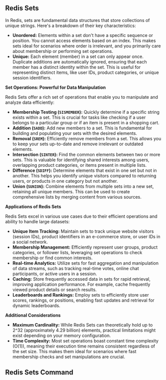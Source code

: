 ## Redis Sets
In Redis, sets are fundamental data structures that store collections of unique strings. Here's a breakdown of their key characteristics:

- **Unordered:** Elements within a set don't have a specific sequence or position. You cannot access elements based on an index. This makes sets ideal for scenarios where order is irrelevant, and you primarily care about membership or performing set operations.
- **Unique:** Each element (member) in a set can only appear once. Duplicate additions are automatically ignored, ensuring that each member has a distinct identity within the set. This is useful for representing distinct items, like user IDs, product categories, or unique session identifiers.

**Set Operations: Powerful for Data Manipulation**

Redis Sets offer a rich set of operations that enable you to manipulate and analyze data efficiently:

- **Membership Testing (`SISMEMBER`):** Quickly determine if a specific string exists within a set. This is crucial for tasks like checking if a user belongs to a particular group or if an item is present in a shopping cart.
- **Addition (`SADD`):** Add new members to a set. This is fundamental for building and populating your sets with the desired elements.
- **Removal (`SREM`):** Efficiently remove members from a set. This allows you to keep your sets up-to-date and remove irrelevant or outdated elements.
- **Intersection (`SINTER`):** Find the common elements between two or more sets. This is valuable for identifying shared interests among users, overlapping product categories, or items present in multiple lists.
- **Difference (`SDIFF`):** Determine elements that exist in one set but not in another. This helps you identify unique visitors compared to returning users, or products in one category but not another.
- **Union (`SUNION`):** Combine elements from multiple sets into a new set, retaining all unique members. This can be used to create comprehensive lists by merging content from various sources.

**Applications of Redis Sets**

Redis Sets excel in various use cases due to their efficient operations and ability to handle large datasets:

- **Unique Item Tracking:** Maintain sets to track unique website visitors (session IDs), product identifiers in an e-commerce store, or user IDs in a social network.
- **Membership Management:** Efficiently represent user groups, product categories, or follower lists, leveraging set operations to check membership or find common interests.
- **Real-time Analytics:** Utilize sets for fast aggregation and manipulation of data streams, such as tracking real-time votes, online chat participants, or active users in a session.
- **Caching:** Store frequently accessed data in sets for rapid retrieval, improving application performance. For example, cache frequently viewed product details or search results.
- **Leaderboards and Rankings:** Employ sets to efficiently store user scores, rankings, or positions, enabling fast updates and retrieval for dynamic leaderboards.

**Additional Considerations**

- **Maximum Cardinality:** While Redis Sets can theoretically hold up to 2^32 (approximately 4.29 billion) elements, practical limitations might exist depending on your memory configuration.
- **Time Complexity:** Most set operations boast constant time complexity (O(1)), meaning their execution time remains consistent regardless of the set size. This makes them ideal for scenarios where fast membership checks and set manipulations are crucial.


## Redis Sets Command


